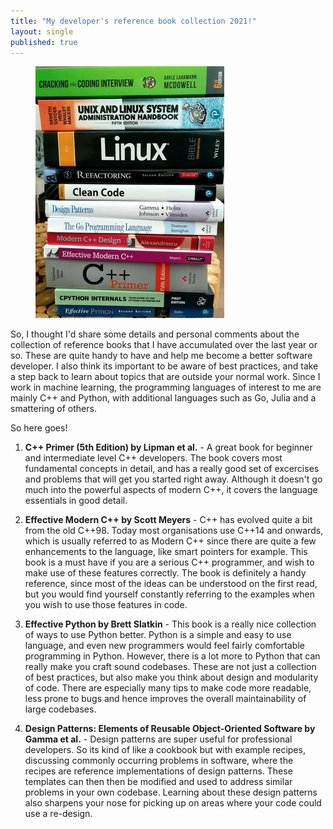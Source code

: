 ```yaml
---
title: "My developer's reference book collection 2021!"
layout: single
published: true
---
```


<figure class="single">
    <a href="/assets/images/dev_books_2021.jpg"><img src="/assets/images/dev_books_2021.jpg"></a>
</figure>


So, I thought I'd share some details and personal comments about the collection of reference books
that I have accumulated over the last year or so. These are quite handy to have
and help me become a better software developer. I also think its important to
be aware of best practices, and take a step back to learn about topics that are outside
your normal work. Since I work in machine learning, the programming languages of interest to 
me are mainly C++ and Python, with additional languages such as Go, Julia and a smattering of others.

So here goes!

1. **C++ Primer (5th Edition) by Lipman et al.** - A great book for beginner and intermediate level C++
developers. The book covers most fundamental concepts in detail, and has a really good set of excercises
and problems that will get you started right away. Although it doesn't go much into the powerful aspects
of modern C++, it covers the language essentials in good detail.

2. **Effective Modern C++ by Scott Meyers** - C++ has evolved quite a bit from the old C++98. Today most organisations
use C++14 and onwards, which is usually referred to as Modern C++ since there are quite a few enhancements to 
the language, like smart pointers for example. This book is a must have if you are a serious C++ programmer, 
and wish to make use of these features correctly. The book is definitely a handy reference, 
since most of the ideas can be understood on the first read, but you would find yourself constantly 
referring to the examples when you wish to use those features in code.

3. **Effective Python by Brett Slatkin** - This book is a really nice collection of ways to use Python better.
Python is a simple and easy to use language, and even new programmers would feel fairly comfortable programming 
in Python. However, there is a lot more to Python that can really make you craft sound codebases. These are not
just a collection of best practices, but also make you think about design and modularity of code. There are especially
many tips to make code more readable, less prone to bugs and hence improves the overall maintainability of large codebases.

4. **Design Patterns: Elements of Reusable Object-Oriented Software by Gamma et al.** - Design patterns are 
super useful for professional developers. So its kind of like a cookbook but with example recipes, 
discussing commonly occurring problems in software, where the recipes are reference implementations of design patterns.
These templates can then then be modified and used to address similar problems in your own codebase.
Learning about these design patterns also sharpens your nose for picking up on areas where your code could use
a re-design.
